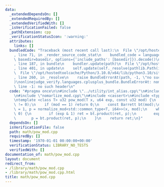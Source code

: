 ```yaml
---
data:
  _extendedDependsOn: []
  _extendedRequiredBy: []
  _extendedVerifiedWith: []
  _isVerificationFailed: false
  _pathExtension: cpp
  _verificationStatusIcon: ':warning:'
  attributes:
    links: []
  bundledCode: "Traceback (most recent call last):\n  File \"/opt/hostedtoolcache/Python/3.10.0/x64/lib/python3.10/site-packages/onlinejudge_verify/documentation/build.py\"\
    , line 71, in _render_source_code_stat\n    bundled_code = language.bundle(stat.path,\
    \ basedir=basedir, options={'include_paths': [basedir]}).decode()\n  File \"/opt/hostedtoolcache/Python/3.10.0/x64/lib/python3.10/site-packages/onlinejudge_verify/languages/cplusplus.py\"\
    , line 187, in bundle\n    bundler.update(path)\n  File \"/opt/hostedtoolcache/Python/3.10.0/x64/lib/python3.10/site-packages/onlinejudge_verify/languages/cplusplus_bundle.py\"\
    , line 401, in update\n    self.update(self._resolve(pathlib.Path(included), included_from=path))\n\
    \  File \"/opt/hostedtoolcache/Python/3.10.0/x64/lib/python3.10/site-packages/onlinejudge_verify/languages/cplusplus_bundle.py\"\
    , line 260, in _resolve\n    raise BundleErrorAt(path, -1, \"no such header\"\
    )\nonlinejudge_verify.languages.cplusplus_bundle.BundleErrorAt: nomarlize_mod.cpp:\
    \ line -1: no such header\n"
  code: "#pragma once\n\n#include \"../utility/int_alias.cpp\"\n#include \"barrett.cpp\"\
    \n#include \"nomarlize_mod.cpp\"\n#include <cassert>\n#include <type_traits>\n\
    \ntemplate <class T> u32 pow_mod(T x, u64 exp, const u32 mod) {\n    assert(mod\
    \ != 0);\n    if (mod == 1) return 0;\n    const Barrett bt(mod);\n    u32 ret\
    \ = 1, p = normalize_mod<std::common_type<T, i64>>(x, mod);\n    while (exp !=\
    \ 0) {\n        if (exp & 1) ret = bt.product(ret, p);\n        exp >>= 1;\n \
    \       p = bt.product(ret, p);\n    }\n    return ret;\n}"
  dependsOn: []
  isVerificationFile: false
  path: math/pow_mod.cpp
  requiredBy: []
  timestamp: '1970-01-01 00:00:00+00:00'
  verificationStatus: LIBRARY_NO_TESTS
  verifiedWith: []
documentation_of: math/pow_mod.cpp
layout: document
redirect_from:
- /library/math/pow_mod.cpp
- /library/math/pow_mod.cpp.html
title: math/pow_mod.cpp
---
```

